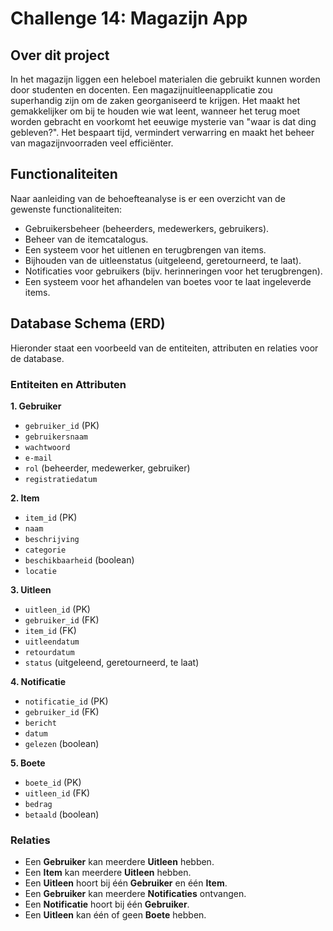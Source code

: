 # Challenge 14: Magazijn App

## Over dit project

In het magazijn liggen een heleboel materialen die gebruikt kunnen worden door studenten en docenten. Een magazijnuitleenapplicatie zou superhandig zijn om de zaken georganiseerd te krijgen. Het maakt het gemakkelijker om bij te houden wie wat leent, wanneer het terug moet worden gebracht en voorkomt het eeuwige mysterie van "waar is dat ding gebleven?". Het bespaart tijd, vermindert verwarring en maakt het beheer van magazijnvoorraden veel efficiënter.

## Functionaliteiten

Naar aanleiding van de behoefteanalyse is er een overzicht van de gewenste functionaliteiten:
*   Gebruikersbeheer (beheerders, medewerkers, gebruikers).
*   Beheer van de itemcatalogus.
*   Een systeem voor het uitlenen en terugbrengen van items.
*   Bijhouden van de uitleenstatus (uitgeleend, geretourneerd, te laat).
*   Notificaties voor gebruikers (bijv. herinneringen voor het terugbrengen).
*   Een systeem voor het afhandelen van boetes voor te laat ingeleverde items.

## Database Schema (ERD)

Hieronder staat een voorbeeld van de entiteiten, attributen en relaties voor de database.

### Entiteiten en Attributen

**1. Gebruiker**
*   `gebruiker_id` (PK)
*   `gebruikersnaam`
*   `wachtwoord`
*   `e-mail`
*   `rol` (beheerder, medewerker, gebruiker)
*   `registratiedatum`

**2. Item**
*   `item_id` (PK)
*   `naam`
*   `beschrijving`
*   `categorie`
*   `beschikbaarheid` (boolean)
*   `locatie`

**3. Uitleen**
*   `uitleen_id` (PK)
*   `gebruiker_id` (FK)
*   `item_id` (FK)
*   `uitleendatum`
*   `retourdatum`
*   `status` (uitgeleend, geretourneerd, te laat)

**4. Notificatie**
*   `notificatie_id` (PK)
*   `gebruiker_id` (FK)
*   `bericht`
*   `datum`
*   `gelezen` (boolean)

**5. Boete**
*   `boete_id` (PK)
*   `uitleen_id` (FK)
*   `bedrag`
*   `betaald` (boolean)

### Relaties

*   Een **Gebruiker** kan meerdere **Uitleen** hebben.
*   Een **Item** kan meerdere **Uitleen** hebben.
*   Een **Uitleen** hoort bij één **Gebruiker** en één **Item**.
*   Een **Gebruiker** kan meerdere **Notificaties** ontvangen.
*   Een **Notificatie** hoort bij één **Gebruiker**.
*   Een **Uitleen** kan één of geen **Boete** hebben.